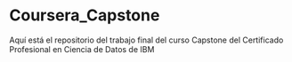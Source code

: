 # Coursera_Capstone
Aquí está el repositorio del trabajo final del curso Capstone del Certificado Profesional en Ciencia de Datos de IBM
